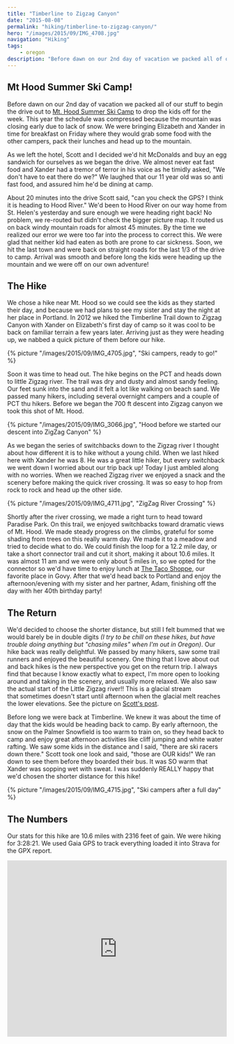```yaml
---
title: "Timberline to Zigzag Canyon"
date: "2015-08-08"
permalink: "hiking/timberline-to-zigzag-canyon/"
hero: "/images/2015/09/IMG_4708.jpg"
navigation: "Hiking"
tags:
    - oregon
description: "Before dawn on our 2nd day of vacation we packed all of our stuff to begin the drive out to Mt. Hood Summer Ski Camp to drop the kids off for the week."
---
```


## Mt Hood Summer Ski Camp!

Before dawn on our 2nd day of vacation we packed all of our stuff to begin the drive out to [Mt. Hood Summer Ski Camp](http://www.mthood.com/) to drop the kids off for the week. This year the schedule was compressed because the mountain was closing early due to lack of snow. We were bringing Elizabeth and Xander in time for breakfast on Friday where they would grab some food with the other campers, pack their lunches and head up to the mountain.

As we left the hotel, Scott and I decided we'd hit McDonalds and buy an egg sandwich for ourselves as we began the drive. We almost never eat fast food and Xander had a tremor of terror in his voice as he timidly asked, "We don't have to eat there do we?" We laughed that our 11 year old was so anti fast food, and assured him he'd be dining at camp.

About 20 minutes into the drive Scott said, "can you check the GPS? I think it is heading to Hood River." We'd been to Hood River on our way home from St. Helen's yesterday and sure enough we were heading right back! No problem, we re-routed but didn't check the bigger picture map. It routed us on back windy mountain roads for almost 45 minutes. By the time we realized our error we were too far into the process to correct this. We were glad that neither kid had eaten as both are prone to car sickness. Soon, we hit the last town and were back on straight roads for the last 1/3 of the drive to camp. Arrival was smooth and before long the kids were heading up the mountain and we were off on our own adventure!

## The Hike

We chose a hike near Mt. Hood so we could see the kids as they started their day, and because we had plans to see my sister and stay the night at her place in Portland. In 2012 we hiked the Timberline Trail down to Zigzag Canyon with Xander on Elizabeth's first day of camp so it was cool to be back on familiar terrain a few years later. Arriving just as they were heading up, we nabbed a quick picture of them before our hike.

{% picture "/images/2015/09/IMG_4705.jpg", "Ski campers, ready to go!" %}

Soon it was time to head out. The hike begins on the PCT and heads down to little Zigzag river. The trail was dry and dusty and almost sandy feeling. Our feet sunk into the sand and it felt a lot like walking on beach sand. We passed many hikers, including several overnight campers and a couple of PCT thu hikers. Before we began the 700 ft descent into Zigzag canyon we took this shot of Mt. Hood.

{% picture "/images/2015/09/IMG_3066.jpg", "Hood before we started our descent into ZigZag Canyon" %}

As we began the series of switchbacks down to the Zigzag river I thought about how different it is to hike without a young child. When we last hiked here with Xander he was 8. He was a great little hiker, but every switchback we went down I worried about our trip back up! Today I just ambled along with no worries. When we reached Zigzag river we enjoyed a snack and the scenery before making the quick river crossing. It was so easy to hop from rock to rock and head up the other side.

{% picture "/images/2015/09/IMG_4711.jpg", "ZigZag River Crossing" %}

Shortly after the river crossing, we made a right turn to head toward Paradise Park. On this trail, we enjoyed switchbacks toward dramatic views of Mt. Hood. We made steady progress on the climbs, grateful for some shading from trees on this really warm day. We made it to a meadow and tried to decide what to do. We could finish the loop for a 12.2 mile day, or take a short connector trail and cut it short, making it about 10.6 miles. It was almost 11 am and we were only about 5 miles in, so we opted for the connector so we'd have time to enjoy lunch at [The Taco Shoppe](https://www.facebook.com/pages/The-Taco-Shoppe/126847427406571), our favorite place in Govy. After that we'd head back to Portland and enjoy the afternoon/evening with my sister and her partner, Adam, finishing off the day with her 40th birthday party!

## The Return

We'd decided to choose the shorter distance, but still I felt bummed that we would barely be in double digits _(I try to be chill on these hikes, but have trouble doing anything but "chasing miles" when I'm out in Oregon)_. Our hike back was really delightful. We passed by many hikers, saw some trail runners and enjoyed the beautiful scenery. One thing that I love about out and back hikes is the new perspective you get on the return trip. I always find that because I know exactly what to expect, I'm more open to looking around and taking in the scenery, and usually more relaxed. We also saw the actual start of the Little Zigzag river!! This is a glacial stream that sometimes doesn't start until afternoon when the glacial melt reaches the lower elevations. See the picture on [Scott's post](https://scottpdawson.com/timberline-to-zigzag-canyon-paradise-park/).

Before long we were back at Timberline. We knew it was about the time of day that the kids would be heading back to camp. By early afternoon, the snow on the Palmer Snowfield is too warm to train on, so they head back to camp and enjoy great afternoon activities like cliff jumping and white water rafting. We saw some kids in the distance and I said, "there are ski racers down there." Scott took one look and said, "those are OUR kids!" We ran down to see them before they boarded their bus. It was SO warm that Xander was sopping wet with sweat. I was suddenly REALLY happy that we'd chosen the shorter distance for this hike!

{% picture "/images/2015/09/IMG_4715.jpg", "Ski campers after a full day" %}

## The Numbers

Our stats for this hike are 10.6 miles with 2316 feet of gain. We were hiking for 3:28:21. We used Gaia GPS to track everything loaded it into Strava for the GPX report. 

<iframe src="https://www.strava.com/activities/387675566/embed/ec739fa12947989d7d9c1d968b0fa1d73e335859" width="100%" height="405" frameborder="0" scrolling="no"></iframe>
